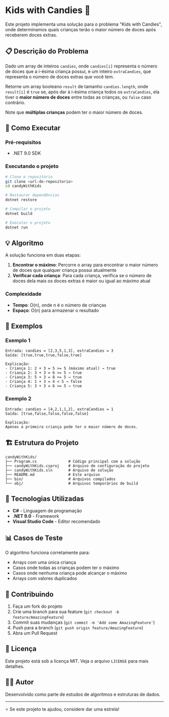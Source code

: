 # Kids with Candies 🍭

Este projeto implementa uma solução para o problema "Kids with Candies", onde determinamos quais crianças terão o maior número de doces após receberem doces extras.

## 📋 Descrição do Problema

Dado um array de inteiros `candies`, onde `candies[i]` representa o número de doces que a i-ésima criança possui, e um inteiro `extraCandies`, que representa o número de doces extras que você tem.

Retorne um array booleano `result` de tamanho `candies.length`, onde `result[i]` é `true` se, após dar à i-ésima criança todos os `extraCandies`, ela tiver o **maior número de doces** entre todas as crianças, ou `false` caso contrário.

Note que **múltiplas crianças** podem ter o maior número de doces.

## 🚀 Como Executar

### Pré-requisitos
- .NET 9.0 SDK

### Executando o projeto
```bash
# Clone o repositório
git clone <url-do-repositorio>
cd candyWithKids

# Restaurar dependências
dotnet restore

# Compilar o projeto
dotnet build

# Executar o projeto
dotnet run
```

## 💡 Algoritmo

A solução funciona em duas etapas:

1. **Encontrar o máximo**: Percorre o array para encontrar o maior número de doces que qualquer criança possui atualmente
2. **Verificar cada criança**: Para cada criança, verifica se o número de doces dela mais os doces extras é maior ou igual ao máximo atual

### Complexidade
- **Tempo**: O(n), onde n é o número de crianças
- **Espaço**: O(n) para armazenar o resultado

## 📝 Exemplos

### Exemplo 1
```
Entrada: candies = [2,3,5,1,3], extraCandies = 3
Saída: [true,true,true,false,true]

Explicação: 
- Criança 1: 2 + 3 = 5 >= 5 (máximo atual) → true
- Criança 2: 3 + 3 = 6 >= 5 → true  
- Criança 3: 5 + 3 = 8 >= 5 → true
- Criança 4: 1 + 3 = 4 < 5 → false
- Criança 5: 3 + 3 = 6 >= 5 → true
```

### Exemplo 2
```
Entrada: candies = [4,2,1,1,2], extraCandies = 1
Saída: [true,false,false,false,false]

Explicação:
Apenas a primeira criança pode ter o maior número de doces.
```

## 🏗️ Estrutura do Projeto

```
candyWithKids/
├── Program.cs              # Código principal com a solução
├── candyWithKids.csproj    # Arquivo de configuração do projeto
├── candyWithKids.sln       # Arquivo de solução
├── README.md               # Este arquivo
├── bin/                    # Arquivos compilados
└── obj/                    # Arquivos temporários de build
```

## 🔧 Tecnologias Utilizadas

- **C#** - Linguagem de programação
- **.NET 9.0** - Framework
- **Visual Studio Code** - Editor recomendado

## 📊 Casos de Teste

O algoritmo funciona corretamente para:
- Arrays com uma única criança
- Casos onde todas as crianças podem ter o máximo
- Casos onde nenhuma criança pode alcançar o máximo
- Arrays com valores duplicados

## 🤝 Contribuindo

1. Faça um fork do projeto
2. Crie uma branch para sua feature (`git checkout -b feature/AmazingFeature`)
3. Commit suas mudanças (`git commit -m 'Add some AmazingFeature'`)
4. Push para a branch (`git push origin feature/AmazingFeature`)
5. Abra um Pull Request

## 📄 Licença

Este projeto está sob a licença MIT. Veja o arquivo `LICENSE` para mais detalhes.

## 👨‍💻 Autor

Desenvolvido como parte de estudos de algoritmos e estruturas de dados.

---

⭐ Se este projeto te ajudou, considere dar uma estrela!
